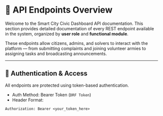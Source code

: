 # 🧭 API Endpoints Overview

Welcome to the Smart City Civic Dashboard API documentation. This section provides detailed documentation of every REST endpoint available in the system, organized by **user role** and **functional module**.

These endpoints allow citizens, admins, and solvers to interact with the platform — from submitting complaints and joining volunteer armies to assigning tasks and broadcasting announcements.

---

## 🔐 Authentication & Access

All endpoints are protected using token-based authentication.

- Auth Method: Bearer Token (`DRF Token`)
- Header Format:
```http
Authorization: Bearer <your_token_here>
